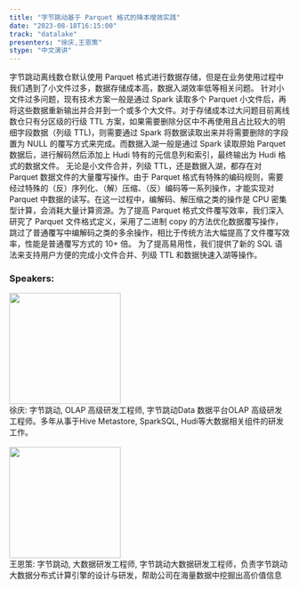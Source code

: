 ```yaml
---
title: "字节跳动基于 Parquet 格式的降本增效实践"
date: "2023-08-18T16:15:00" 
track: "datalake"
presenters: "徐庆,王恩策"
stype: "中文演讲"
---
```

字节跳动离线数仓默认使用 Parquet 格式进行数据存储，但是在业务使用过程中我们遇到了小文件过多，数据存储成本高，数据入湖效率低等相关问题。
针对小文件过多问题，现有技术方案一般是通过 Spark 读取多个 Parquet 小文件后，再将这些数据重新输出并合并到一个或多个大文件。对于存储成本过大问题目前离线数仓只有分区级的行级 TTL 方案，如果需要删除分区中不再使用且占比较大的明细字段数据（列级 TTL)，则需要通过 Spark 将数据读取出来并将需要删除的字段置为 NULL 的覆写方式来完成。而数据入湖一般是通过 Spark 读取原始 Parquet 数据后，进行解码然后添加上 Hudi 特有的元信息列和索引，最终输出为 Hudi 格式的数据文件。
无论是小文件合并，列级 TTL，还是数据入湖，都存在对 Parquet 数据文件的大量覆写操作。由于 Parquet 格式有特殊的编码规则，需要经过特殊的（反）序列化、（解）压缩、（反）编码等一系列操作，才能实现对 Parquet 中数据的读写。在这一过程中，编解码、解压缩之类的操作是 CPU 密集型计算，会消耗大量计算资源。为了提高 Parquet 格式文件覆写效率，我们深入研究了 Parquet 文件格式定义，采用了二进制 copy 的方法优化数据覆写操作，跳过了普通覆写中编解码之类的多余操作，相比于传统方法大幅提高了文件覆写效率，性能是普通覆写方式的 10+ 倍。
为了提高易用性，我们提供了新的 SQL 语法来支持用户方便的完成小文件合并、列级 TTL 和数据快速入湖等操作。
 ### Speakers: 
 <img src="https://img.bagevent.com/resource/20230616/1450066050.jpg" width="200" /><br>徐庆: 字节跳动, OLAP 高级研发工程师, 字节跳动Data 数据平台OLAP 高级研发工程师。多年从事于Hive Metastore, SparkSQL, Hudi等大数据相关组件的研发工作。
 <br><br><img src="https://img.bagevent.com/resource/20230616/1521102550.jpeg" width="200" /><br>王恩策: 字节跳动, 大数据研发工程师, 字节跳动大数据研发工程师，负责字节跳动大数据分布式计算引擎的设计与研发，帮助公司在海量数据中挖掘出高价值信息
 <br><br>